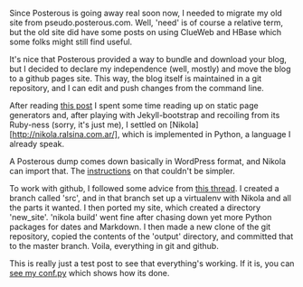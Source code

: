 <!-- 
.. link: 
.. description: a passionate tale of a daring rescue from a burning house 
.. tags: meta
.. date: 2013/05/10 14:36:19
.. title: Home sweet home
.. slug: home-sweet-home
-->

Since Posterous is going away real soon now, I needed to migrate my
old site from pseudo.posterous.com.  Well, 'need' is of course a
relative term, but the old site did have some posts on using ClueWeb
and HBase which some folks might still find useful.

It's nice that Posterous provided a way to bundle and download your
blog, but I decided to declare my independence (well, mostly) and move
the blog to a github pages site.  This way, the blog itself is
maintained in a git repository, and I can edit and push changes from
the command line.

After reading [this
post](http://jakevdp.github.io/blog/2013/05/07/migrating-from-octopress-to-pelican/)
I spent some time reading up on static page generators and, after
playing with Jekyll-bootstrap and recoiling from its Ruby-ness (sorry, it's
just me), I settled on [Nikola][http://nikola.ralsina.com.ar/], which
is implemented in Python, a language I already speak.

A Posterous dump comes down basically in WordPress format, and Nikola
can import that.  The
[instructions](http://nikola.ralsina.com.ar/handbook.html#importing-your-wordpress-site-into-nikola)
on that couldn't be simpler.

To work with github, I followed some advice from [this
thread](https://groups.google.com/forum/#!topic/nikola-discuss/aDbsPtu4pNc).
I created a branch called 'src', and in that branch set up a
virtualenv with Nikola and all the parts it wanted.  I then ported my
site, which created a directory 'new_site'.  'nikola build' went fine
after chasing down yet more Python packages for dates and Markdown.  I
then made a new clone of the git repository, copied the contents
of the 'output' directory, and committed that to the master branch.
Voila, everything in git and github.

This is really just a test post to see that everything's working.  If
it is, you can [see my
conf.py](https://github.com/isoboroff/isoboroff.github.com/blob/src/new_site/conf.py)
which shows how its done.
